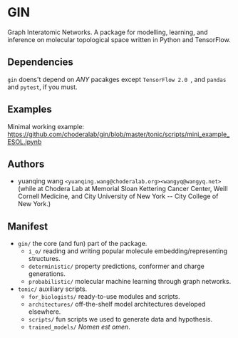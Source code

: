 # GIN
Graph Interatomic Networks. A package for modelling, learning, and inference on molecular topological space written in Python and TensorFlow.

## Dependencies
`gin` doens't depend on _ANY_ pacakges except `TensorFlow 2.0 `, and `pandas` and `pytest`, if you must.

## Examples
Minimal working example: https://github.com/choderalab/gin/blob/master/tonic/scripts/mini_example_ESOL.ipynb

## Authors
- yuanqing wang `<yuanqing.wang@choderalab.org><wangyq@wangyq.net>` (while at Chodera Lab at Memorial Sloan Kettering Cancer Center, Weill Cornell Medicine, and City University of New York -- City College of New York.)

## Manifest
* `gin/` the core (and fun) part of the package.
    * `i_o/` reading and writing popular molecule embedding/representing structures.
    * `deterministic/` property predictions, conformer and charge generations. 
    * `probabilistic/` molecular machine learning through graph networks.
* `tonic/` auxiliary scripts.
    * `for_biologists/` ready-to-use modules and scripts.
    * `architectures/` off-the-shelf model architectures developed elsewhere.
    * `scripts/` fun scripts we used to generate data and hypothesis.
    * `trained_models/` _Nomen est omen_.
